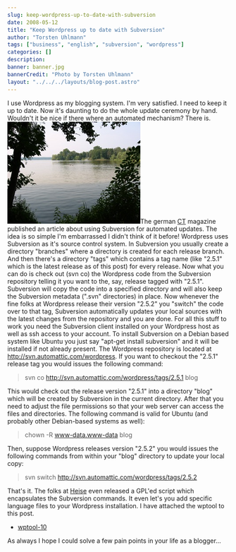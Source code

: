 ```yaml
---
slug: keep-wordpress-up-to-date-with-subversion
date: 2008-05-12
title: "Keep Wordpress up to date with Subversion"
author: "Torsten Uhlmann"
tags: ["business", "english", "subversion", "wordpress"]
categories: []
description:
banner: banner.jpg
bannerCredit: "Photo by Torsten Uhlmann"
layout: "../../../layouts/blog-post.astro"
---
```


I use Wordpress as my blogging system. I'm very satisfied. I need to keep it up to date. Now it's daunting to do the whole update ceremony by hand. Wouldn't it be nice if there where an automated mechanism? There is. ![101-0133\_IMG](./101-0133-img.jpg)The german [CT](http://www.heise.de/ct/) magazine published an article about using Subversion for automated updates. The idea is so simple I'm embarrassed I didn't think of it before! Wordpress uses Subversion as it's source control system. In Subversion you usually create a directory "branches" where a directory is created for each release branch. And then there's a directory "tags" which contains a tag name (like "2.5.1" which is the latest release as of this post) for every release. Now what you can do is check out (svn co) the Wordpress code from the Subversion repository telling it you want to the, say, release tagged with "2.5.1". Subversion will copy the code into a specified directory and will also keep the Subversion metadata (".svn" directories) in place. Now whenever the fine folks at Wordpress release their version "2.5.2" you "switch" the code over to that tag, Subversion automatically updates your local sources with the latest changes from the repository and you are done. For all this stuff to work you need the Subversion client installed on your Wordpress host as well as ssh access to your account. To install Subversion on a Debian based system like Ubuntu you just say "apt-get install subversion" and it will be installed if not already present. The Wordpress repository is located at <http://svn.automattic.com/wordpress>. If you want to checkout the "2.5.1" release tag you would issues the following command:

> svn co http://svn.automattic.com/wordpress/tags/2.5.1 blog

This would check out the release version "2.5.1" into a directory "blog" which will be created by Subversion in the current directory. After that you need to adjust the file permissions so that your web server can access the files and directories. The following command is valid for Ubuntu (and probably other Debian-based systems as well):

> chown -R www-data.www-data blog

Then, suppose Wordpress releases version "2.5.2" you would issues the following commands from within your "blog" directory to update your local copy:

> svn switch http://svn.automattic.com/wordpress/tags/2.5.2

That's it. The folks at [Heise](http://www.heise.de) even released a GPL'ed script which encapsulates the Subversion commands. It even let's you add specific language files to your Wordpress installation. I have attached the wptool to this post.

-   [wptool-10](http://blog.agynamix.de/wp-content/uploads/2008/05/wptool-10.tgz)

As always I hope I could solve a few pain points in your life as a blogger...
